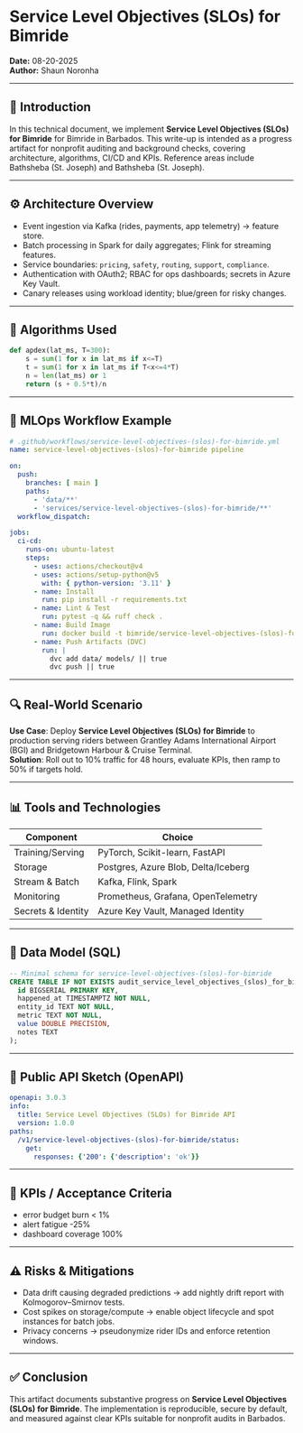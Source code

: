 # Service Level Objectives (SLOs) for Bimride

**Date:** 08-20-2025  
**Author:** Shaun Noronha

---

## 🚀 Introduction

In this technical document, we implement **Service Level Objectives (SLOs) for Bimride** for Bimride in Barbados.
This write-up is intended as a progress artifact for nonprofit auditing and background checks,
covering architecture, algorithms, CI/CD and KPIs. Reference areas include Bathsheba (St. Joseph) and Bathsheba (St. Joseph).

---

## ⚙️ Architecture Overview

- Event ingestion via Kafka (rides, payments, app telemetry) → feature store.
- Batch processing in Spark for daily aggregates; Flink for streaming features.
- Service boundaries: `pricing`, `safety`, `routing`, `support`, `compliance`.
- Authentication with OAuth2; RBAC for ops dashboards; secrets in Azure Key Vault.
- Canary releases using workload identity; blue/green for risky changes.

---

## 🧠 Algorithms Used

```python
def apdex(lat_ms, T=300):
    s = sum(1 for x in lat_ms if x<=T)
    t = sum(1 for x in lat_ms if T<x<=4*T)
    n = len(lat_ms) or 1
    return (s + 0.5*t)/n
```

---

## 🔁 MLOps Workflow Example

```yaml
# .github/workflows/service-level-objectives-(slos)-for-bimride.yml
name: service-level-objectives-(slos)-for-bimride pipeline

on:
  push:
    branches: [ main ]
    paths:
      - 'data/**'
      - 'services/service-level-objectives-(slos)-for-bimride/**'
  workflow_dispatch:

jobs:
  ci-cd:
    runs-on: ubuntu-latest
    steps:
      - uses: actions/checkout@v4
      - uses: actions/setup-python@v5
        with: { python-version: '3.11' }
      - name: Install
        run: pip install -r requirements.txt
      - name: Lint & Test
        run: pytest -q && ruff check .
      - name: Build Image
        run: docker build -t bimride/service-level-objectives-(slos)-for-bimride:$GITHUB_SHA services/service-level-objectives-(slos)-for-bimride
      - name: Push Artifacts (DVC)
        run: |
          dvc add data/ models/ || true
          dvc push || true
```

---

## 🔍 Real-World Scenario

**Use Case**: Deploy **Service Level Objectives (SLOs) for Bimride** to production serving riders between Grantley Adams International Airport (BGI) and Bridgetown Harbour & Cruise Terminal.  
**Solution**: Roll out to 10% traffic for 48 hours, evaluate KPIs, then ramp to 50% if targets hold.

---

## 📊 Tools and Technologies

| Component                | Choice                                      |
|-------------------------|----------------------------------------------|
| Training/Serving        | PyTorch, Scikit-learn, FastAPI               |
| Storage                 | Postgres, Azure Blob, Delta/Iceberg          |
| Stream & Batch          | Kafka, Flink, Spark                          |
| Monitoring              | Prometheus, Grafana, OpenTelemetry           |
| Secrets & Identity      | Azure Key Vault, Managed Identity            |

---

## 📐 Data Model (SQL)

```sql
-- Minimal schema for service-level-objectives-(slos)-for-bimride
CREATE TABLE IF NOT EXISTS audit_service_level_objectives_(slos)_for_bimride (
  id BIGSERIAL PRIMARY KEY,
  happened_at TIMESTAMPTZ NOT NULL,
  entity_id TEXT NOT NULL,
  metric TEXT NOT NULL,
  value DOUBLE PRECISION,
  notes TEXT
);
```

---

## 🔌 Public API Sketch (OpenAPI)

```yaml
openapi: 3.0.3
info:
  title: Service Level Objectives (SLOs) for Bimride API
  version: 1.0.0
paths:
  /v1/service-level-objectives-(slos)-for-bimride/status:
    get:
      responses: {'200': {'description': 'ok'}}
```

---

## 🎯 KPIs / Acceptance Criteria

- error budget burn < 1%
- alert fatigue -25%
- dashboard coverage 100%

---

## ⚠️ Risks & Mitigations

- Data drift causing degraded predictions → add nightly drift report with Kolmogorov–Smirnov tests.  
- Cost spikes on storage/compute → enable object lifecycle and spot instances for batch jobs.  
- Privacy concerns → pseudonymize rider IDs and enforce retention windows.

---

## ✅ Conclusion

This artifact documents substantive progress on **Service Level Objectives (SLOs) for Bimride**. The implementation is reproducible,
secure by default, and measured against clear KPIs suitable for nonprofit audits in Barbados.
